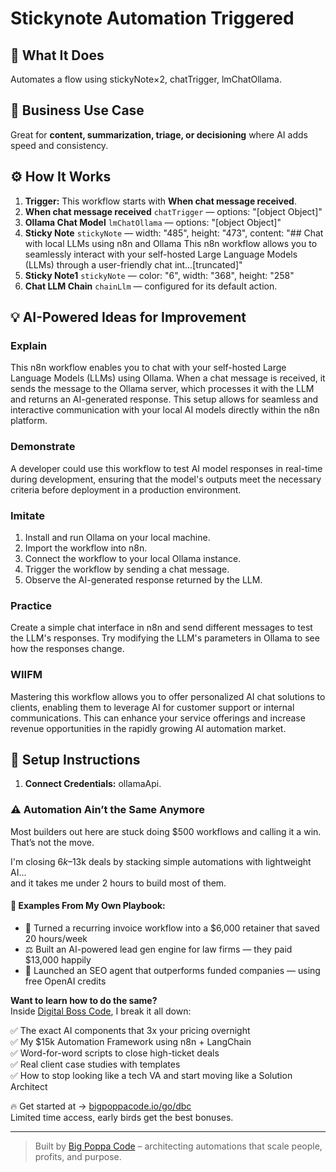 # Stickynote Automation Triggered
## 🚀 What It Does
Automates a flow using stickyNote×2, chatTrigger, lmChatOllama.

## 💼 Business Use Case
Great for **content, summarization, triage, or decisioning** where AI adds speed and consistency.

## ⚙️ How It Works
1. **Trigger:** This workflow starts with **When chat message received**.
2. **When chat message received** `chatTrigger` — options: "[object Object]"
3. **Ollama Chat Model** `lmChatOllama` — options: "[object Object]"
4. **Sticky Note** `stickyNote` — width: "485", height: "473", content: "## Chat with local LLMs using n8n and Ollama
This n8n workflow allows you to seamlessly interact with your self-hosted Large Language Models (LLMs) through a user-friendly chat int…[truncated]"
5. **Sticky Note1** `stickyNote` — color: "6", width: "368", height: "258"
6. **Chat LLM Chain** `chainLlm` — configured for its default action.

## 💡 AI-Powered Ideas for Improvement
### Explain
This n8n workflow enables you to chat with your self-hosted Large Language Models (LLMs) using Ollama. When a chat message is received, it sends the message to the Ollama server, which processes it with the LLM and returns an AI-generated response. This setup allows for seamless and interactive communication with your local AI models directly within the n8n platform.

### Demonstrate
A developer could use this workflow to test AI model responses in real-time during development, ensuring that the model's outputs meet the necessary criteria before deployment in a production environment.

### Imitate
1. Install and run Ollama on your local machine.
2. Import the workflow into n8n.
3. Connect the workflow to your local Ollama instance.
4. Trigger the workflow by sending a chat message.
5. Observe the AI-generated response returned by the LLM.

### Practice
Create a simple chat interface in n8n and send different messages to test the LLM's responses. Try modifying the LLM's parameters in Ollama to see how the responses change.

### WIIFM
Mastering this workflow allows you to offer personalized AI chat solutions to clients, enabling them to leverage AI for customer support or internal communications. This can enhance your service offerings and increase revenue opportunities in the rapidly growing AI automation market.

## 🔧 Setup Instructions
1. **Connect Credentials:** ollamaApi.

### ⚠️ Automation Ain’t the Same Anymore

Most builders out here are stuck doing $500 workflows and calling it a win.  
That’s not the move.  

I'm closing $6k–$13k deals by stacking simple automations with lightweight AI...  
and it takes me under 2 hours to build most of them.

#### 🧠 Examples From My Own Playbook:
- 🔁 Turned a recurring invoice workflow into a $6,000 retainer that saved 20 hours/week  
- ⚖️ Built an AI-powered lead gen engine for law firms — they paid $13,000 happily  
- 🚀 Launched an SEO agent that outperforms funded companies — using free OpenAI credits  

**Want to learn how to do the same?**  
Inside [Digital Boss Code](https://bigpoppacode.io/go/dbc), I break it all down:

✅ The exact AI components that 3x your pricing overnight  
✅ My $15k Automation Framework using n8n + LangChain  
✅ Word-for-word scripts to close high-ticket deals  
✅ Real client case studies with templates  
✅ How to stop looking like a tech VA and start moving like a Solution Architect  

🔥 Get started at → [bigpoppacode.io/go/dbc](https://bigpoppacode.io/go/dbc)  
Limited time access, early birds get the best bonuses.

---
> Built by [Big Poppa Code](https://bigpoppacode.io) – architecting automations that scale people, profits, and purpose.
